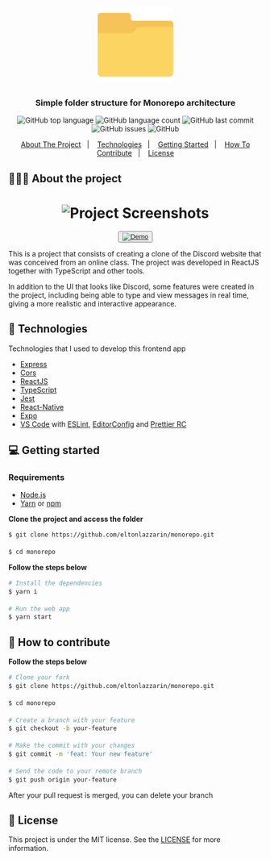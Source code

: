 <h1 align="center">
	<img alt="Discord logo" src="https://github.com/eltonlazzarin/monorepo/blob/master/assets/monorepo.svg" height="150px" width="150px" />
</h1>

<h3 align="center">
  Simple folder structure for Monorepo architecture
</h3>

<p align="center"></p>

<p align="center">
  <img alt="GitHub top language" src="https://img.shields.io/github/languages/top/eltonlazzarin/monorepo">

  <img alt="GitHub language count" src="https://img.shields.io/github/languages/count/eltonlazzarin/monorepo">

  <img alt="GitHub last commit" src="https://img.shields.io/github/last-commit/eltonlazzarin/monorepo">

  <img alt="GitHub issues" src="https://img.shields.io/github/issues/eltonlazzarin/monorepo">

  <img alt="GitHub" src="https://img.shields.io/github/license/eltonlazzarin/monorepo">
</p>

<p align="center">
  <a href="#-about-the-project">About The Project</a>&nbsp;&nbsp;&nbsp;|&nbsp;&nbsp;&nbsp;
  <a href="#-technologies">Technologies</a>&nbsp;&nbsp;&nbsp;|&nbsp;&nbsp;&nbsp;
  <a href="#-getting-started">Getting Started</a>&nbsp;&nbsp;&nbsp;|&nbsp;&nbsp;&nbsp;
  <a href="#-how-to-contribute">How To Contribute</a>&nbsp;&nbsp;&nbsp;|&nbsp;&nbsp;&nbsp;
  <a href="#-license">License</a>
</p>

## 👨🏻‍💻 About the project

<h1 align="center">
	<img alt="Project Screenshots" src="https://github.com/eltonlazzarin/discord-clone/blob/master/screenshots/discordclone.gif" />
</h1>

<p align="center">
  <button><a href="https://discord-clone-ui.netlify.app/"><img alt="Demo" src="https://github.com/eltonlazzarin/reactjs-rocketfy-app/blob/master/screenshot/demo.png" target="_blank"></img></a></button>

<p>This is a project that consists of creating a clone of the Discord website that was conceived from an online class. The project was developed in ReactJS together with TypeScript and other tools.

In addition to the UI that looks like Discord, some features were created in the project, including being able to type and view messages in real time, giving a more realistic and interactive appearance.</p>

## 🚀 Technologies

Technologies that I used to develop this frontend app

- [Express](https://expressjs.com/)
- [Cors](https://expressjs.com/en/resources/middleware/cors.html)
- [ReactJS](https://nodejs.org/en)
- [TypeScript](https://www.typescriptlang.org)
- [Jest](https://jestjs.io/docs/en/getting-started)
- [React-Native](https://reactnative.dev/docs/getting-started)
- [Expo](https://docs.expo.io)
- [VS Code](https://code.visualstudio.com) with [ESLint](https://eslint.org/docs/user-guide/getting-started), [EditorConfig](https://marketplace.visualstudio.com/items?itemName=EditorConfig.EditorConfig) and [Prettier RC](https://github.com/prettier/prettier)

## 💻 Getting started

### Requirements

- [Node.js](https://nodejs.org/en/)
- [Yarn](https://classic.yarnpkg.com/) or [npm](https://www.npmjs.com/)

**Clone the project and access the folder**

```bash
$ git clone https://github.com/eltonlazzarin/monorepo.git

$ cd monorepo
```

**Follow the steps below**

```bash
# Install the dependencies
$ yarn i

# Run the web app
$ yarn start
```

## 🤔 How to contribute

**Follow the steps below**

```bash
# Clone your fork
$ git clone https://github.com/eltonlazzarin/monorepo.git

$ cd monorepo

# Create a branch with your feature
$ git checkout -b your-feature

# Make the commit with your changes
$ git commit -m 'feat: Your new feature'

# Send the code to your remote branch
$ git push origin your-feature
```

After your pull request is merged, you can delete your branch

## 📝 License

This project is under the MIT license. See the [LICENSE](https://github.com/eltonlazzarin/monorepo/blob/master/LICENSE) for more information.
